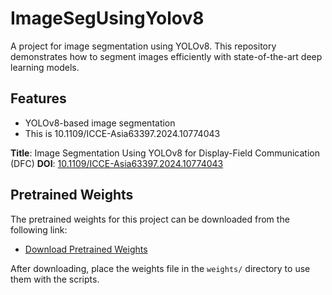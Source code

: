# ImageSegUsingYolov8


A project for image segmentation using YOLOv8. This repository demonstrates how to segment images efficiently with state-of-the-art deep learning models.

## Features
- YOLOv8-based image segmentation
- This is 10.1109/ICCE-Asia63397.2024.10774043


**Title**: Image Segmentation Using YOLOv8 for Display-Field Communication (DFC) 
**DOI**: [10.1109/ICCE-Asia63397.2024.10774043](https://doi.org/10.1109/ICCE-Asia63397.2024.10774043)


## Pretrained Weights

The pretrained weights for this project can be downloaded from the following link:

- [Download Pretrained Weights](https://drive.google.com/file/d/1MtDCr5guhAzoD9s4G-XIF445vmTzLTzg/view?usp=drive_link)

After downloading, place the weights file in the `weights/` directory to use them with the scripts.

